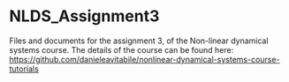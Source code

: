 # NLDS_Assignment3
Files and documents for the assignment 3, of the Non-linear dynamical systems course.
The details of the course can be found here: https://github.com/danieleavitabile/nonlinear-dynamical-systems-course-tutorials 


